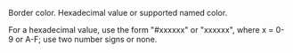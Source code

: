 Border color. Hexadecimal value or supported named color.

For a hexadecimal value, use the form "#xxxxxx" or "xxxxxx", where x = 0-9 or A-F; use two number signs or none.
